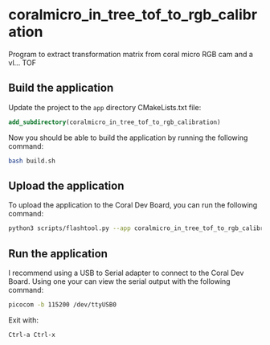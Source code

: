 # coralmicro_in_tree_tof_to_rgb_calibration
Program to extract transformation matrix from coral micro RGB cam and a vl... TOF


## Build the application

Update the project to the `app` directory CMakeLists.txt file:
```cmake
add_subdirectory(coralmicro_in_tree_tof_to_rgb_calibration)
```

Now you should be able to build the application by running the following command:
```bash
bash build.sh
```

## Upload the application

To upload the application to the Coral Dev Board, you can run the following command:

```bash
python3 scripts/flashtool.py --app coralmicro_in_tree_tof_to_rgb_calibration
```

## Run the application

I recommend using a USB to Serial adapter to connect to the Coral Dev Board. 
Using one your can view the serial output with the following command:

```bash
picocom -b 115200 /dev/ttyUSB0
```

Exit with:
```
Ctrl-a Ctrl-x
```